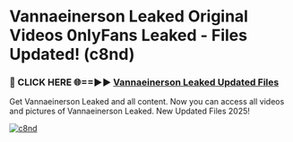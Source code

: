 # Vannaeinerson Leaked Original Videos 0nlyFans Leaked - Files Updated! (c8nd)

<h3>🔴 CLICK HERE 🌐==►► <a href="https://tinyurl.com/3hn5wdd3" rel="nofollow">Vannaeinerson Leaked Updated Files</a></h3>

Get Vannaeinerson Leaked and all content. Now you can access all videos and pictures of Vannaeinerson Leaked. New Updated Files 2025!

[![c8nd](https://i.imgur.com/4HnBqBT.gif)](https://tinyurl.com/3hn5wdd3)
